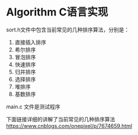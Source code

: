 # Algorithm C语言实现
sort.h文件中包含当前常见的几种排序算法，分别是：
  1. 直接插入排序
  2. 希尔排序
  3. 冒泡排序
  4. 快速排序
  5. 归并排序
  6. 选择排序
  7. 堆排序
  8. 基数排序

main.c 文件是测试程序 

下面链接详细的讲解了当前常见的几种排序算法
https://www.cnblogs.com/onepixel/p/7674659.html
